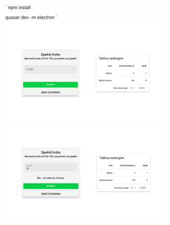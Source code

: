 `
npm install

quasar dev -m electron
`

![alt text](https://github.com/opengs/quessNumber/blob/master/example1.png?raw=true)
![alt text](https://github.com/opengs/quessNumber/blob/master/example2.png?raw=true)